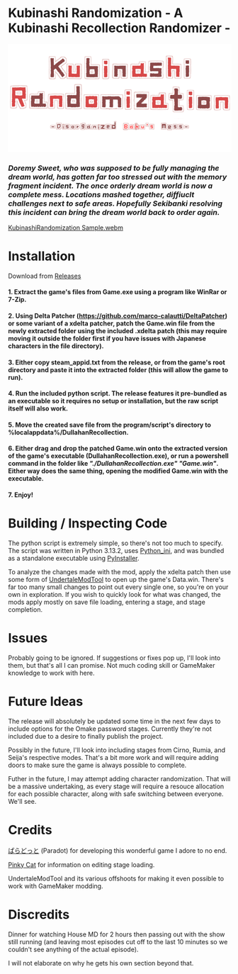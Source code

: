 # Kubinashi Randomization - A Kubinashi Recollection Randomizer -
<p align="center">
  <img src="/kubinashiRandomization.png">
</p>

### _Doremy Sweet, who was supposed to be fully managing the dream world, has gotten far too stressed out with the memory fragment incident. The once orderly dream world is now a complete mess. Locations mashed together, diffiuclt challenges next to safe areas. Hopefully Sekibanki resolving this incident can bring the dream world back to order again._

[KubinashiRandomization Sample.webm](https://github.com/user-attachments/assets/0676d422-c2b4-4b9f-9bdc-b588b2b420d5)

# Installation
Download from [Releases](https://github.com/CuteSuwakoFroggyThighs/Kubinashi-Randomization/releases)

#### 1. Extract the game's files from Game.exe using a program like WinRar or 7-Zip.
#### 2. Using Delta Patcher (https://github.com/marco-calautti/DeltaPatcher) or some variant of a xdelta patcher, patch the Game.win file from the newly extracted folder using the included .xdelta patch (this may require moving it outside the folder first if you have issues with Japanese characters in the file directory).
#### 3. Either copy steam_appid.txt from the release, or from the game's root directory and paste it into the extracted folder (this will allow the game to run).
#### 4. Run the included python script. The release features it pre-bundled as an executable so it requires no setup or installation, but the raw script itself will also work. 
#### 5. Move the created save file from the program/script's directory to %localappdata%/DullahanRecollection. 
#### 6. Either drag and drop the patched Game.win onto the extracted version of the game's executable (DullahanRecollection.exe), or run a powershell command in the folder like _"./DullahanRecollection.exe" "Game.win"_. Either way does the same thing, opening the modified Game.win with the executable. 
#### 7. Enjoy!

# Building / Inspecting Code

The python script is extremely simple, so there's not too much to specify. 
The script was written in Python 3.13.2, uses [Python_ini](https://github.com/ldthomas/python-ini), and was bundled as a standalone executable using [PyInstaller](https://github.com/pyinstaller/pyinstaller).

To analyze the changes made with the mod, apply the xdelta patch then use some form of [UndertaleModTool](https://github.com/UnderminersTeam/UndertaleModTool) to open up the game's Data.win. There's far too many small changes to point out every single one, so you're on your own in exploration. 
If you wish to quickly look for what was changed, the mods apply mostly on save file loading, entering a stage, and stage completion.

# Issues
Probably going to be ignored. If suggestions or fixes pop up, I'll look into them, but that's all I can promise. Not much coding skill or GameMaker knowledge to work with here. 

# Future Ideas

The release will absolutely be updated some time in the next few days to include options for the Omake password stages. Currently they're not included due to a desire to finally publish the project.

Possibly in the future, I'll look into including stages from Cirno, Rumia, and Seija's respective modes. That's a bit more work and will require adding doors to make sure the game is always possible to complete.

Futher in the future, I may attempt adding character randomization. That will be a massive undertaking, as every stage will require a resouce allocation for each possible character, along with safe switching between everyone. We'll see. 


# Credits 

[ぱらどっと](https://sekibanki.jp/) (Paradot) for developing this wonderful game I adore to no end.

[Pinky Cat](https://pinky-cat.github.io/) for information on editing stage loading.

UndertaleModTool and its various offshoots for making it even possible to work with GameMaker modding.

# Discredits

Dinner for watching House MD for 2 hours then passing out with the show still running (and leaving most episodes cut off to the last 10 minutes so we couldn't see anything of the actual episode).

I will not elaborate on why he gets his own section beyond that. 
